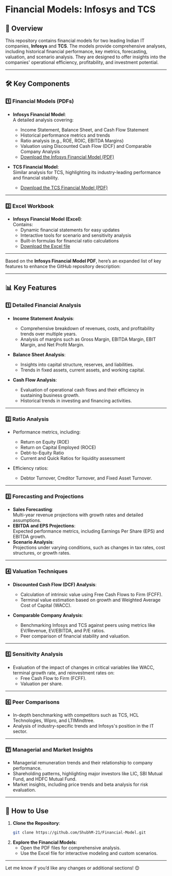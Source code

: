 # **Financial Models: Infosys and TCS**

## **📄 Overview**  
This repository contains financial models for two leading Indian IT companies, **Infosys** and **TCS**. The models provide comprehensive analyses, including historical financial performance, key metrics, forecasting, valuation, and scenario analysis. They are designed to offer insights into the companies' operational efficiency, profitability, and investment potential.

---

## **🛠 Key Components**

### **1️⃣ Financial Models (PDFs)**  
- **Infosys Financial Model**:  
  A detailed analysis covering:  
  - Income Statement, Balance Sheet, and Cash Flow Statement  
  - Historical performance metrics and trends  
  - Ratio analysis (e.g., ROE, ROIC, EBITDA Margins)  
  - Valuation using Discounted Cash Flow (DCF) and Comparable Company Analysis  
  - [Download the Infosys Financial Model (PDF)](https://github.com/ShubhM-21/Financial-Model/blob/main/Infosys%20Financial%20Model.pdf)  

- **TCS Financial Model**:  
  Similar analysis for TCS, highlighting its industry-leading performance and financial stability.  
  - [Download the TCS Financial Model (PDF)](https://github.com/ShubhM-21/Financial-Model/blob/main/TCS%20Financial%20Model.pdf)  

---

### **2️⃣ Excel Workbook**  
- **Infosys Financial Model (Excel)**:  
  Contains:  
  - Dynamic financial statements for easy updates  
  - Interactive tools for scenario and sensitivity analysis  
  - Built-in formulas for financial ratio calculations  
  - [Download the Excel file](https://github.com/ShubhM-21/Financial-Model/blob/main/Sample%20Excel%20Infosys.xlsx)  

---

Based on the **Infosys Financial Model PDF**, here’s an expanded list of key features to enhance the GitHub repository description:

---

## **📊 Key Features**

### **1️⃣ Detailed Financial Analysis**  
- **Income Statement Analysis**:  
  - Comprehensive breakdown of revenues, costs, and profitability trends over multiple years.  
  - Analysis of margins such as Gross Margin, EBITDA Margin, EBIT Margin, and Net Profit Margin.  

- **Balance Sheet Analysis**:  
  - Insights into capital structure, reserves, and liabilities.  
  - Trends in fixed assets, current assets, and working capital.  

- **Cash Flow Analysis**:  
  - Evaluation of operational cash flows and their efficiency in sustaining business growth.  
  - Historical trends in investing and financing activities.  

---

### **2️⃣ Ratio Analysis**
- Performance metrics, including:  
  - Return on Equity (ROE)  
  - Return on Capital Employed (ROCE)  
  - Debt-to-Equity Ratio  
  - Current and Quick Ratios for liquidity assessment  

- Efficiency ratios:  
  - Debtor Turnover, Creditor Turnover, and Fixed Asset Turnover.  

---

### **3️⃣ Forecasting and Projections**
- **Sales Forecasting**:  
  Multi-year revenue projections with growth rates and detailed assumptions.  
- **EBITDA and EPS Projections**:  
  Expected performance metrics, including Earnings Per Share (EPS) and EBITDA growth.  
- **Scenario Analysis**:  
  Projections under varying conditions, such as changes in tax rates, cost structures, or growth rates.  

---

### **4️⃣ Valuation Techniques**
- **Discounted Cash Flow (DCF) Analysis**:  
  - Calculation of intrinsic value using Free Cash Flows to Firm (FCFF).  
  - Terminal value estimation based on growth and Weighted Average Cost of Capital (WACC).  

- **Comparable Company Analysis**:  
  - Benchmarking Infosys and TCS against peers using metrics like EV/Revenue, EV/EBITDA, and P/E ratios.  
  - Peer comparison of financial stability and valuation.  

---

### **5️⃣ Sensitivity Analysis**
- Evaluation of the impact of changes in critical variables like WACC, terminal growth rate, and reinvestment rates on:  
  - Free Cash Flow to Firm (FCFF).  
  - Valuation per share.  

---

### **6️⃣ Peer Comparisons**
- In-depth benchmarking with competitors such as TCS, HCL Technologies, Wipro, and LTIMindtree.  
- Analysis of industry-specific trends and Infosys's position in the IT sector.  

---

### **7️⃣ Managerial and Market Insights**
- Managerial remuneration trends and their relationship to company performance.  
- Shareholding patterns, highlighting major investors like LIC, SBI Mutual Fund, and HDFC Mutual Fund.  
- Market insights, including price trends and beta analysis for risk evaluation.  

---

## **🚀 How to Use**
1. **Clone the Repository**:  
   ```bash
   git clone https://github.com/ShubhM-21/Financial-Model.git
   ```
2. **Explore the Financial Models**:  
   - Open the PDF files for comprehensive analysis.  
   - Use the Excel file for interactive modeling and custom scenarios.  

---

Let me know if you’d like any changes or additional sections! 😊
